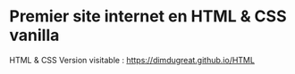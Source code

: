 # Premier site internet en HTML & CSS vanilla
HTML &amp; CSS
Version visitable : https://dimdugreat.github.io/HTML
